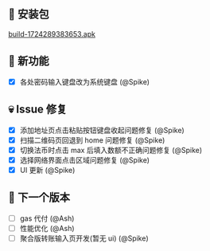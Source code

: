 ## 🚀 安装包

[build-1724289383653.apk](https://dalveywallet.s3.ap-northeast-1.amazonaws.com/release/apks/build-1724289383653.apk)

## 🎉 新功能

- [x] 各处密码输入键盘改为系统键盘 (@Spike)

## 💀 Issue 修复

- [x] 添加地址页点击粘贴按钮键盘收起问题修复 (@Spike)
- [x] 扫描二维码页回退到 home 问题修复 (@Spike)
- [x] 切换法币时点击 max 后填入数额不正确问题修复 (@Spike)
- [x] 选择网络界面点击区域问题修复 (@Spike)
- [x] UI 更新 (@Spike)

## 📅 下一个版本

- [ ] gas 代付 (@Ash)
- [ ] 性能优化 (@Ash)
- [ ] 聚合版转账输入页开发(暂无 ui) (@Spike)
